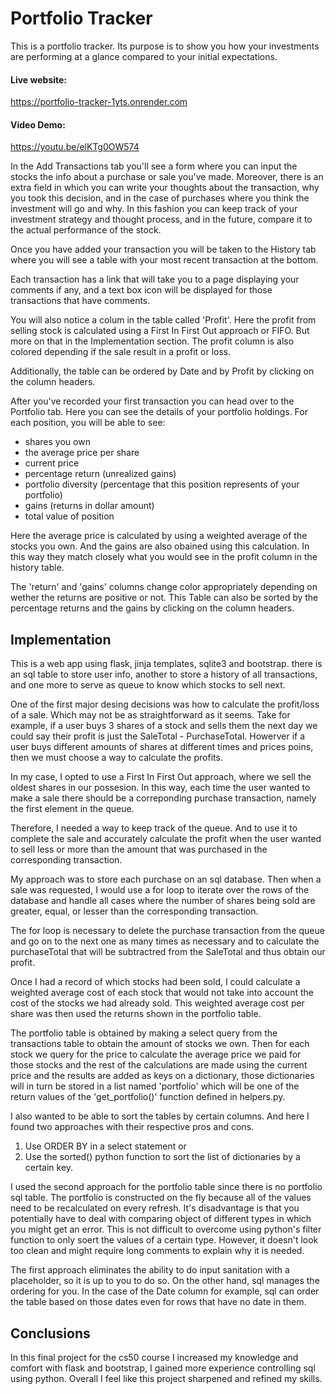 # Portfolio Tracker

This is a portfolio tracker. Its purpose is to show you how your investments are performing at a glance compared to your initial expectations.

#### Live website:

<https://portfolio-tracker-1yts.onrender.com>

#### Video Demo:

<https://youtu.be/elKTg0OW574>

In the Add Transactions tab you'll see a form where you can input the stocks the info about a purchase or sale you've made.
Moreover, there is an extra field in which you can write your thoughts about the transaction, why you took this decision, and in the case of purchases where you think the investment will go and why.
In this fashion you can keep track of your investment strategy and thought process, and in the future, compare it to the actual performance of the stock.

Once you have added your transaction you will be taken to the History tab where you will see a table with your most recent transaction at the bottom.

Each transaction has a link that will take you to a page displaying your comments if any, and a text box icon will be displayed for those transactions that have comments.

You will also notice a colum in the table called 'Profit'. Here the profit from selling stock is calculated using a First In First Out approach or FIFO. But more on that in the Implementation section. The profit column is also colored depending if the sale result in a profit or loss.

Additionally, the table can be ordered by Date and by Profit by clicking on the column headers.

After you've recorded your first transaction you can head over to the Portfolio tab. Here you can see the details of your portfolio holdings. For each position, you will be able to see:

- shares you own
- the average price per share
- current price
- percentage return (unrealized gains)
- portfolio diversity (percentage that this position represents of your portfolio)
- gains (returns in dollar amount)
- total value of position

Here the average price is calculated by using a weighted average of the stocks you own. And the gains are also obained using this calculation.
In this way they match closely what you would see in the profit column in the history table.

The 'return' and 'gains' columns change color appropriately depending on wether the returns are positive or not.
This Table can also be sorted by the percentage returns and the gains by clicking on the column headers.

## Implementation

This is a web app using flask, jinja templates, sqlite3 and bootstrap.
there is an sql table to store user info, another to store a history of all transactions, and one more to serve as queue to know which stocks to sell next.

One of the first major desing decisions was how to calculate the profit/loss of a sale. Which may not be as straightforward as it seems. Take for example, if a user buys 3 shares of a stock and sells them the next day we could say their profit is just the SaleTotal - PurchaseTotal. Howerver if a user buys different amounts of shares at different times and prices poins, then we must choose a way to calculate the profits.

 In my case, I opted to use a First In First Out approach, where we sell the oldest shares in our possesion. In this way, each time the user wanted to make a sale there should be a correponding purchase transaction, namely the first element in the queue.

 Therefore, I needed a way to keep track of the queue. And to use it to complete the sale and accurately calculate the profit when the user wanted to sell less or more than the amount that was purchased in the corresponding transaction.

 My approach was to store each purchase on an sql database. Then when a sale was requested, I would use a for loop to iterate over the rows of the database and handle all cases where the number of shares being sold are greater, equal, or lesser than the corresponding transaction.

 The for loop is necessary to delete the purchase transaction from the queue and go
 on to the next one as many times as necessary and to calculate the purchaseTotal that will be subtractred from the SaleTotal and thus obtain our profit.

 Once I had a record of which stocks had been sold, I could calculate a weighted average cost of each stock that would not take into account the cost of the stocks we had already sold. This weighted average cost per share was then used the returns shown in the portfolio table.

 The portfolio table is obtained by making a select query from the transactions table to obtain the amount of stocks we own. Then for each stock we query for the price to calculate the average price we paid for those stocks and the rest of the calculations are made using the current price and the results are added as keys on a dictionary, those dictionaries will in turn be stored in a list named 'portfolio'
 which will be one of the return values of the 'get_portfolio()' function defined in helpers.py.

 I also wanted to be able to sort the tables by certain columns. And here I found two approaches with their respective pros and cons.

 1. Use ORDER BY in a select statement
    or
 2. Use the sorted() python function to sort the list of dictionaries by a certain key.

I used the second approach for the portfolio table since there is no portfolio sql table. The portfolio is constructed on the fly because all of the values need to be recalculated on every refresh. It's disadvantage is that you potentially have to deal with comparing object of different types in which you might get an error. This is not difficult to overcome using python's filter function to only soert the values of a certain type. However, it doesn't look too clean and might require long comments to explain why it is needed.

The first approach eliminates the ability to do input sanitation with a placeholder, so it is up to you to do so. On the other hand, sql manages the ordering for you. In the case of the Date column for example, sql can order the table based on those dates even for rows that have no date in them.

## Conclusions

In this final project for the cs50 course I increased my knowledge and comfort with flask and bootstrap, I gained more experience controlling sql using python. Overall I feel like this project sharpened and refined my skills.
